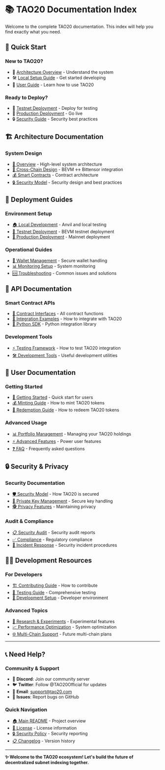 # 📚 TAO20 Documentation Index

Welcome to the complete TAO20 documentation. This index will help you find exactly what you need.

## 🚀 **Quick Start**

### **New to TAO20?**
- 📖 [Architecture Overview](architecture/overview.md) - Understand the system
- 🛠️ [Local Setup Guide](deployment/local-setup.md) - Get started developing
- 👥 [User Guide](user/getting-started.md) - Learn how to use TAO20

### **Ready to Deploy?**
- 🧪 [Testnet Deployment](deployment/testnet-guide.md) - Deploy for testing
- 🚀 [Production Deployment](deployment/production-guide.md) - Go live
- 🔒 [Security Guide](architecture/security.md) - Security best practices

## 🏗️ **Architecture Documentation**

### **System Design**
- [📐 Overview](architecture/overview.md) - High-level system architecture
- [🔗 Cross-Chain Design](architecture/cross-chain.md) - BEVM ↔ Bittensor integration
- [💰 Smart Contracts](architecture/smart-contracts.md) - Contract architecture
- [🔒 Security Model](architecture/security.md) - Security design and best practices

## 🚀 **Deployment Guides**

### **Environment Setup**
- [🏠 Local Development](deployment/local-setup.md) - Anvil and local testing
- [🧪 Testnet Deployment](deployment/testnet-guide.md) - BEVM testnet deployment
- [🌟 Production Deployment](deployment/production-guide.md) - Mainnet deployment

### **Operational Guides**
- [🔐 Wallet Management](deployment/wallet-management.md) - Secure wallet handling
- [📊 Monitoring Setup](deployment/monitoring.md) - System monitoring
- [🆘 Troubleshooting](deployment/troubleshooting.md) - Common issues and solutions

## 🔧 **API Documentation**

### **Smart Contract APIs**
- [📄 Contract Interfaces](api/contracts.md) - All contract functions
- [🔗 Integration Examples](api/integration.md) - How to integrate with TAO20
- [🐍 Python SDK](api/python-sdk.md) - Python integration library

### **Development Tools**
- [⚡ Testing Framework](api/testing.md) - How to test TAO20 integration
- [🛠️ Development Tools](api/dev-tools.md) - Useful development utilities

## 👥 **User Documentation**

### **Getting Started**
- [🌟 Getting Started](user/getting-started.md) - Quick start for users
- [💰 Minting Guide](user/minting-guide.md) - How to mint TAO20 tokens
- [🔄 Redemption Guide](user/redemption-guide.md) - How to redeem TAO20 tokens

### **Advanced Usage**
- [📊 Portfolio Management](user/portfolio.md) - Managing your TAO20 holdings
- [⚡ Advanced Features](user/advanced.md) - Power user features
- [❓ FAQ](user/faq.md) - Frequently asked questions

## 🔒 **Security & Privacy**

### **Security Documentation**
- [🛡️ Security Model](architecture/security.md) - How TAO20 is secured
- [🔐 Private Key Management](deployment/wallet-management.md) - Secure key handling
- [🕵️ Privacy Features](deployment/privacy.md) - Maintaining privacy

### **Audit & Compliance**
- [📋 Security Audit](../secure/audit/) - Security audit reports
- [✅ Compliance](architecture/compliance.md) - Regulatory compliance
- [🚨 Incident Response](deployment/incident-response.md) - Security incident procedures

## 🧑‍💻 **Development Resources**

### **For Developers**
- [🏗️ Contributing Guide](../CONTRIBUTING.md) - How to contribute
- [🧪 Testing Guide](api/testing.md) - Comprehensive testing
- [🔧 Development Setup](deployment/local-setup.md) - Developer environment

### **Advanced Topics**
- [🔬 Research & Experiments](../archive/experiments/) - Experimental features
- [📈 Performance Optimization](architecture/performance.md) - System optimization
- [🌐 Multi-Chain Support](architecture/multi-chain.md) - Future multi-chain plans

---

## 📞 **Need Help?**

### **Community & Support**
- 💬 **Discord**: Join our community server
- 🐦 **Twitter**: Follow @TAO20Official for updates
- 📧 **Email**: support@tao20.com
- 🐛 **Issues**: Report bugs on GitHub

### **Quick Navigation**
- [🏠 Main README](../README.md) - Project overview
- [📜 License](../LICENSE) - License information
- [🔒 Security Policy](../SECURITY.md) - Security reporting
- [📋 Changelog](../CHANGELOG.md) - Version history

---

**✨ Welcome to the TAO20 ecosystem! Let's build the future of decentralized subnet indexing together.**
